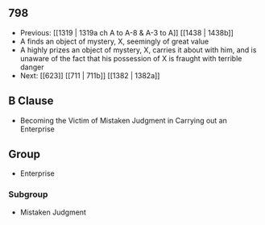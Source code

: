 ## 798
- Previous: [[1319 | 1319a ch A to A-8 &amp; A-3 to A]] [[1438 | 1438b]] 
- A finds an object of mystery, X, seemingly of great value
- A highly prizes an object of mystery, X, carries it about with him, and is unaware of the fact that his possession of X is fraught with terrible danger
- Next: [[623]] [[711 | 711b]] [[1382 | 1382a]] 

## B Clause
- Becoming the Victim of Mistaken Judgment in Carrying out an Enterprise

## Group
- Enterprise

### Subgroup
- Mistaken Judgment

